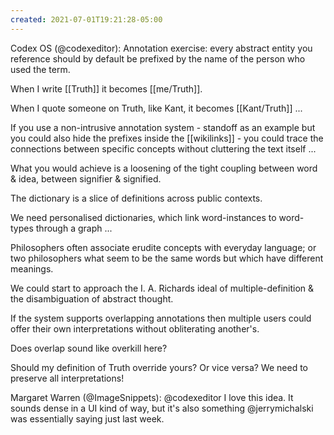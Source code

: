 ```yaml
---
created: 2021-07-01T19:21:28-05:00
---
```


Codex OS (@codexeditor): Annotation exercise: every abstract entity you reference should by default be prefixed by the name of the person who used the term.

When I write [[Truth]] it becomes [[me/Truth]].

When I quote someone on Truth, like Kant, it becomes [[Kant/Truth]] ...

If you use a non-intrusive annotation system - standoff as an example but you could also hide the prefixes inside the [[wikilinks]] - you could trace the connections between specific concepts without cluttering the text itself ...

What you would achieve is a loosening of the tight coupling between word & idea, between signifier & signified.

The dictionary is a slice of definitions across public contexts.

We need personalised dictionaries, which link word-instances to word-types through a graph ...

Philosophers often associate erudite concepts with everyday language; or two philosophers what seem to be the same words but which have different meanings.

We could start to approach the I. A. Richards ideal of multiple-definition & the disambiguation of abstract thought.

If the system supports overlapping annotations then multiple users could offer their own interpretations without obliterating another's.

Does overlap sound like overkill here?

Should my definition of Truth override yours? Or vice versa? We need to preserve all interpretations!

Margaret Warren (@ImageSnippets): @codexeditor I love this idea. It sounds dense in a UI kind of way, but it's also something @jerrymichalski was essentially saying just last week.
